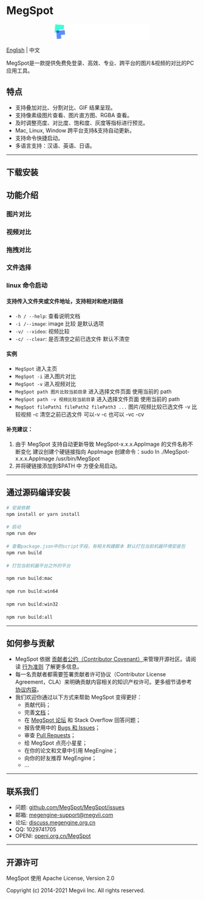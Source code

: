 # MegSpot

<p align="center">
  <img width="250"  src="./src/renderer/assets/images/logo.png">
</p>

[English](README.md) | 中文

MegSpot是一款提供免费免登录、高效、专业、跨平台的图片&视频的对比的PC应用工具。

## 特点

- 支持叠加对比、分割对比、GIF 结果呈现。
- 支持像素级图片查看、图片直方图、RGBA 查看。
- 及时调整亮度、对比度、饱和度、灰度等指标进行预览。
- Mac, Linux, Window 跨平台支持&支持自动更新。
- 支持命令快捷启动。
- 多语言支持：汉语、英语、日语。

---

## 下载安装

## 功能介绍

### 图片对比

### 视频对比

### 拖拽对比

### 文件选择

### linux 命令启动

#### 支持传入文件夹或文件地址，支持相对和绝对路径

- `-h / --help`: 查看说明文档
- `-i /--image`: image 比较 是默认选项
- `-v/ --video`: 视频比较
- `-c/ --clear`: 是否清空之前已选文件 默认不清空

#### 实例

- `MegSpot` 进入主页
- `MegSpot -i` 进入图片对比
- `MegSpot -v` 进入视频对比
- `MegSpot path 图片比较当前目录` 进入选择文件页面 使用当前的 path
- `MegSpot path -v 视频比较当前目录` 进入选择文件页面 使用当前的 path
- `MegSpot filePath1 filePath2 filePath3 ...` 图片/视频比较已选文件 -v 比较视频 -c 清空之前已选文件 可以-v -c 也可以 -vc -cv

#### 补充建议：

1. 由于 MegSpot 支持自动更新导致 MegSpot-x.x.x.AppImage 的文件名称不断变化 建议创建个硬链接指向 AppImage
   创建命令：sudo ln ./MegSpot-x.x.x.AppImage /usr/bin/MegSpot
2. 并将硬链接添加到\$PATH 中 方便全局启动。

---
## 通过源码编译安装

```bash
# 安装依赖
npm install or yarn install

# 启动
npm run dev

# 查看package.json中的script字段，有相关构建脚本 默认打包当前机器环境安装包
npm run build

# 打包当前机器平台之外的平台

npm run build:mac

npm run build:win64

npm run build:win32

npm run build:all
```

---
## 如何参与贡献

- MegSpot 依据 [贡献者公约（Contributor Covenant）](https://contributor-covenant.org)来管理开源社区。请阅读 [行为准则](CODE_OF_CONDUCT.md) 了解更多信息。
- 每一名贡献者都需要签署贡献者许可协议（Contributor License Agreement，CLA）来明确贡献内容相关的知识产权许可。更多细节请参考 [协议内容](CONTRIBUTOR_LICENSE_AGREEMENT.md)。
- 我们欢迎你通过以下方式来帮助 MegSpot 变得更好：
  - 贡献代码；
  - 完善[文档](https://github.com/MegSpot/Docs)；
  - 在 [MegSpot 论坛](https://discuss.megengine.org.cn) 和 Stack Overflow 回答问题；
  - 报告使用中的 [Bugs 和 Issues](https://github.com/MegSpot/MegSpot/issues)；
  - 审查 [Pull Requests](https://github.com/MegSpot/MegSpot/pulls)；
  - 给 MegSpot 点亮小星星；
  - 在你的论文和文章中引用 MegEngine；
  - 向你的好友推荐 MegEngine；
  - ...

---
## 联系我们

- 问题: [github.com/MegSpot/MegSpot/issues](https://github.com/MegSpot/MegSpot/issues)
- 邮箱: [megengine-support@megvii.com](mailto:megengine-support@megvii.com)
- 论坛: [discuss.megengine.org.cn](https://discuss.megengine.org.cn)
- QQ: 1029741705
- OPENI: [openi.org.cn/MegSpot](https://www.openi.org.cn/html/2020/Framework_0325/18.html)

---
## 开源许可

MegSpot 使用 Apache License, Version 2.0

Copyright (c) 2014-2021 Megvii Inc. All rights reserved.
